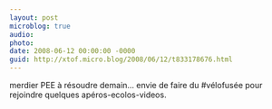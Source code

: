 ```yaml
---
layout: post
microblog: true
audio: 
photo: 
date: 2008-06-12 00:00:00 -0000
guid: http://xtof.micro.blog/2008/06/12/t833178676.html
---
```

merdier PEE à résoudre demain...  envie de faire du #vélofusée pour rejoindre quelques apéros-ecolos-videos.
